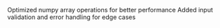Optimized numpy array operations for better performance
Added input validation and error handling for edge cases
